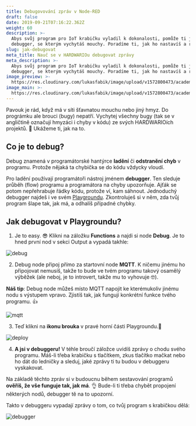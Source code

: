 ```yaml
---
title: Debugovování zpráv v Node-RED
draft: false
date: 2019-09-21T07:16:22.362Z
weight: 60
description: >-
  Abys svůj program pro IoT krabičku vyladil k dokonalosti, pomůže ti jednoduchý
  debugger, se kterým vychytáš mouchy. Poradíme ti, jak ho nastavíš a rozjedeš.
slug: jak-debugovat
meta_title: Nauč se v HARDWARIOu debugovat zprávy
meta_description: >-
  Abys svůj program pro IoT krabičku vyladil k dokonalosti, pomůže ti jednoduchý
  debugger, se kterým vychytáš mouchy. Poradíme ti, jak ho nastavíš a rozjedeš.
image_preview: >-
  https://res.cloudinary.com/lukasfabik/image/upload/v1572800473/academy/learn-to-debug-mesagges-in-bigclown/2E73DFEE-13B1-4CB1-9D3A-1B190D94C8FC.jpg
image_main: >-
  https://res.cloudinary.com/lukasfabik/image/upload/v1572800473/academy/learn-to-debug-mesagges-in-bigclown/2E73DFEE-13B1-4CB1-9D3A-1B190D94C8FC.jpg
---
```

Pavouk je rád, když má v síti šťavnatou mouchu nebo jiný hmyz. Do prográmku ale brouci (bugy) nepatří. Vychytej všechny bugy (tak se v angličtině označují hmyzáci i chyby v kódu) ze svých HARDWARIOích projektů. 🐞 Ukážeme ti, jak na to.

## Co je to debug?

Debug znamená v programátorské hantýrce **ladění** či **odstranění chyb** v programu. Protože nějaká ta chybička se do kódu vždycky vloudí.

Pro ladění používají programátoři nástroj jménem **debugger**. Ten sleduje průběh (flow) programu a programátora na chyby upozorňuje. Ajťák se potom nepřehrabuje řádky kódu, protože ví, kam sáhnout. Jednoduchý debugger najdeš i ve svém [Playgroundu](/cs/academy/co-je-to-bigclown-playground/). Zkontroluješ si v něm, zda tvůj program šlape tak, jak má, a odhalíš případné chybky.

## Jak debugovat v Playgroundu?

1. Je to easy. 😎 Klikni na záložku **Functions** a najdi si node **Debug**. Je to hned první nod v sekci Output a vypadá takhle:

![debug](https://res.cloudinary.com/lukasfabik/image/upload/v1569052771/academy/learn-to-debug-mesagges-in-bigclown/image4.png)

2. Debug node připoj přímo za startovní node **MQTT**. K ničemu jinému ho připojovat nemusíš, takže to bude ve tvém programu takový osamělý výběžek (ale neboj, je to introvert, takže mu to vyhovuje 🤓).

**Náš tip**: Debug node můžeš místo MQTT napojit ke kterémukoliv jinému nodu s výstupem vpravo. Zjistíš tak, jak fungují konkrétní funkce tvého programu. 👍

![mqtt](https://res.cloudinary.com/lukasfabik/image/upload/v1569052768/academy/learn-to-debug-mesagges-in-bigclown/image2.png)

3. Teď klikni na **ikonu brouka** v pravé horní části Playgroundu.🐞

![deploy](https://res.cloudinary.com/lukasfabik/image/upload/v1569052768/academy/learn-to-debug-mesagges-in-bigclown/image1.png)

4. **A jsi v debuggeru!** V téhle broučí záložce uvidíš zprávy o chodu svého programu. Máš-li třeba krabičku s tlačítkem, zkus tlačítko mačkat nebo ho dát do ledničky a sleduj, jaké zprávy ti tu budou v debuggeru vyskakovat.

Na základě těchto zpráv si v budoucnu během sestavování programů **ověříš, že vše funguje tak, jak má**. 👌 Bude-li ti třeba chybět propojení některých nodů, debugger tě na to upozorní.

Takto v debuggeru vypadají zprávy o tom, co tvůj program s krabičkou dělá:

![debugger](https://res.cloudinary.com/lukasfabik/image/upload/v1569052770/academy/learn-to-debug-mesagges-in-bigclown/image3.png)
